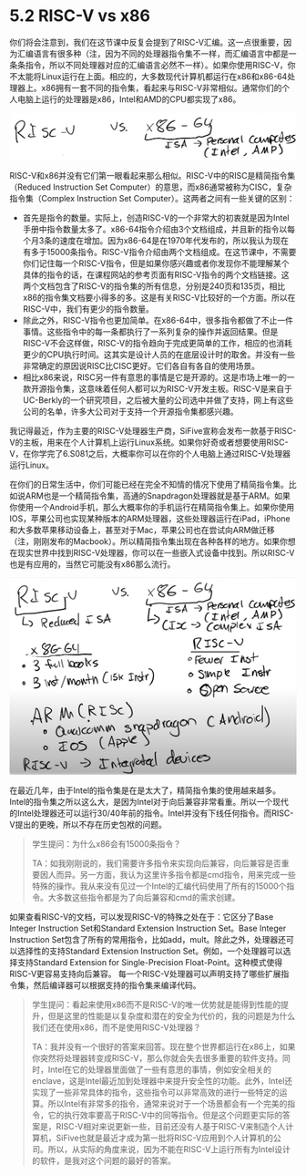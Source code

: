 # 5.2 RISC-V vs x86

你们将会注意到，我们在这节课中反复会提到了RISC-V汇编。这一点很重要，因为汇编语言有很多种（注，因为不同的处理器指令集不一样，而汇编语言中都是一条条指令，所以不同处理器对应的汇编语言必然不一样）。如果你使用RISC-V，你不太能将Linux运行在上面。相应的，大多数现代计算机都运行在x86和x86-64处理器上。x86拥有一套不同的指令集，看起来与RISC-V非常相似。通常你们的个人电脑上运行的处理器是x86，Intel和AMD的CPU都实现了x86。

![](<../gitbook/assets/image (841).png>)

RISC-V和x86并没有它们第一眼看起来那么相似。RISC-V中的RISC是精简指令集（Reduced Instruction Set Computer）的意思，而x86通常被称为CISC，复杂指令集（Complex Instruction Set Computer）。这两者之间有一些关键的区别：

* 首先是指令的数量。实际上，创造RISC-V的一个非常大的初衷就是因为Intel手册中指令数量太多了。x86-64指令介绍由3个文档组成，并且新的指令以每个月3条的速度在增加。因为x86-64是在1970年代发布的，所以我认为现在有多于15000条指令。RISC-V指令介绍由两个文档组成。在这节课中，不需要你们记住每一个RISC-V指令，但是如果你感兴趣或者你发现你不能理解某个具体的指令的话，在课程网站的参考页面有RISC-V指令的两个文档链接。这两个文档包含了RISC-V的指令集的所有信息，分别是240页和135页，相比x86的指令集文档要小得多的多。这是有关RISC-V比较好的一个方面。所以在RISC-V中，我们有更少的指令数量。
* 除此之外，RISC-V指令也更加简单。在x86-64中，很多指令都做了不止一件事情。这些指令中的每一条都执行了一系列复杂的操作并返回结果。但是RISC-V不会这样做，RISC-V的指令趋向于完成更简单的工作，相应的也消耗更少的CPU执行时间。这其实是设计人员的在底层设计时的取舍。并没有一些非常确定的原因说RISC比CISC更好。它们各自有各自的使用场景。
* 相比x86来说，RISC另一件有意思的事情是它是开源的。这是市场上唯一的一款开源指令集，这意味着任何人都可以为RISC-V开发主板。RISC-V是来自于UC-Berkly的一个研究项目，之后被大量的公司选中并做了支持，网上有这些公司的名单，许多大公司对于支持一个开源指令集都感兴趣。

我记得最近，作为主要的RISC-V处理器生产商，SiFive宣称会发布一款基于RISC-V的主板，用来在个人计算机上运行Linux系统。如果你好奇或者想要使用RISC-V，在你学完了6.S081之后，大概率你可以在你的个人电脑上通过RISC-V处理器运行Linux。

在你们的日常生活中，你们可能已经在完全不知情的情况下使用了精简指令集。比如说ARM也是一个精简指令集，高通的Snapdragon处理器就是基于ARM。如果你使用一个Android手机，那么大概率你的手机运行在精简指令集上。如果你使用IOS，苹果公司也实现某种版本的ARM处理器，这些处理器运行在iPad，iPhone和大多数苹果移动设备上，甚至对于Mac，苹果公司也在尝试向ARM做迁移（注，刚刚发布的Macbook）。所以精简指令集出现在各种各样的地方。如果你想在现实世界中找到RISC-V处理器，你可以在一些嵌入式设备中找到。所以RISC-V也是有应用的，当然它可能没有x86那么流行。

![](<../gitbook/assets/image (858).png>)

在最近几年，由于Intel的指令集是在是太大了，精简指令集的使用越来越多。Intel的指令集之所以这么大，是因为Intel对于向后兼容非常看重。所以一个现代的Intel处理器还可以运行30/40年前的指令。Intel并没有下线任何指令。而RISC-V提出的更晚，所以不存在历史包袱的问题。

> 学生提问：为什么x86会有15000条指令？
>
> TA：如我刚刚说的，我们需要许多指令来实现向后兼容，向后兼容是否重要因人而异。另一方面，我认为这里许多指令都是cmd指令，用来完成一些特殊的操作。我从来没有见过一个Intel的汇编代码使用了所有的15000个指令。大多数这些指令都是为了向后兼容和cmd的需求创建。

如果查看RISC-V的文档，可以发现RISC-V的特殊之处在于：它区分了Base Integer Instruction Set和Standard Extension Instruction Set。Base Integer Instruction Set包含了所有的常用指令，比如add，mult。除此之外，处理器还可以选择性的支持Standard Extension Instruction Set。例如，一个处理器可以选择支持Standard Extension for Single-Precision Float-Point。这种模式使得RISC-V更容易支持向后兼容。 每一个RISC-V处理器可以声明支持了哪些扩展指令集，然后编译器可以根据支持的指令集来编译代码。

> 学生提问：看起来使用x86而不是RISC-V的唯一优势就是能得到性能的提升，但是这里的性能是以复杂度和潜在的安全为代价的，我的问题是为什么我们还在使用x86，而不是使用RISC-V处理器？
>
> TA：我并没有一个很好的答案来回答。现在整个世界都运行在x86上，如果你突然将处理器转变成RISC-V，那么你就会失去很多重要的软件支持。同时，Intel在它的处理器里面做了一些有意思的事情，例如安全相关的enclave，这是Intel最近加到处理器中来提升安全性的功能。此外，Intel还实现了一些非常具体的指令，这些指令可以非常高效的进行一些特定的运算。所以Intel有非常多的指令，通常来说对于一个场景都会有一个完美的指令，它的执行效率要高于RISC-V中的同等指令。但是这个问题更实际的答案是，RISC-V相对来说更新一些，目前还没有人基于RISC-V来制造个人计算机，SiFive也就是最近才成为第一批将RISC-V应用到个人计算机的公司。所以，从实际的角度来说，因为不能在RISC-V上运行所有为Intel设计的软件，是我对这个问题的最好的答案。

